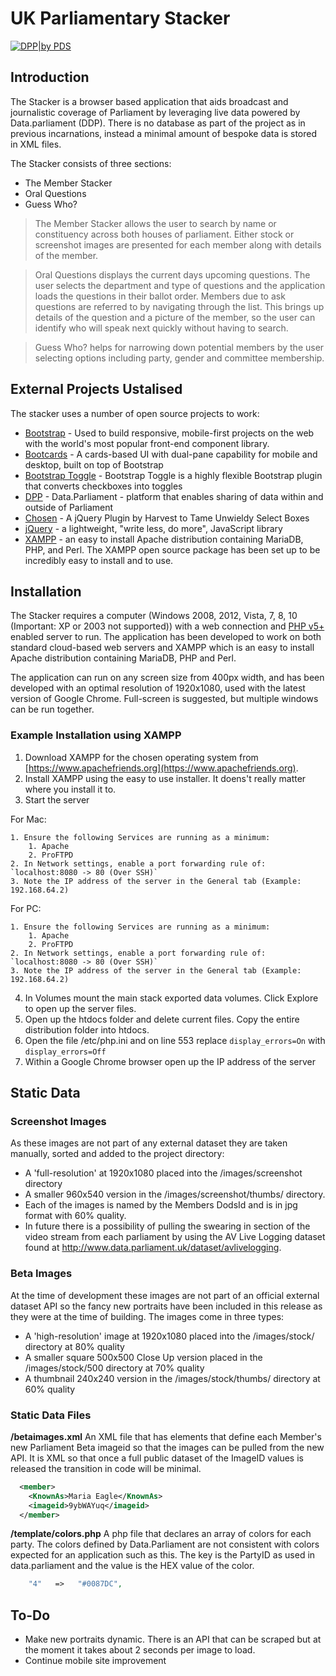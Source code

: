 # UK Parliamentary Stacker
[![DPP|by PDS](https://cldup.com/u7xgYVBRwu.jpg)](http://www.data.parliament.uk/)
## Introduction
The Stacker is a browser based application that aids broadcast and journalistic coverage of Parliament by leveraging live data powered by Data.parliament (DDP). There is no database as part of the project as in previous incarnations, instead a minimal amount of bespoke data is stored in XML files. 

The Stacker consists of three sections:
  - The Member Stacker
  - Oral Questions
  - Guess Who?

> The Member Stacker allows the user to search by name or constituency across both houses of parliament. Either stock or screenshot images are presented for each member along with details of the member. 

> Oral Questions displays the current days upcoming questions. The user selects the department and type of questions and the application loads the questions in their ballot order. Members due to ask questions are referred to by navigating through the list.  This brings up details of the question and a picture of the member, so the user can identify who will speak next quickly without having to search.

> Guess Who? helps for narrowing down potential members by the user selecting options including party, gender and committee membership. 

## External Projects Ustalised
The stacker uses a number of open source projects to work:
* [Bootstrap] - Used to build responsive, mobile-first projects on the web with the world's most popular front-end component library.
* [Bootcards] - A cards-based UI with dual-pane capability for mobile and desktop, built on top of Bootstrap
* [Bootstrap Toggle] - Bootstrap Toggle is a highly flexible Bootstrap plugin that converts checkboxes into toggles
* [DPP] - Data.Parliament - platform that enables sharing of data within and outside of Parliament
* [Chosen] - A jQuery Plugin by Harvest to Tame Unwieldy Select Boxes
* [jQuery] - a lightweight, "write less, do more", JavaScript library
* [XAMPP] -  an easy to install Apache distribution containing MariaDB, PHP, and Perl. The XAMPP open source package has been set up to be incredibly easy to install and to use.

## Installation
The Stacker requires a computer (Windows 2008, 2012, Vista, 7, 8, 10 (Important: XP or 2003 not supported)) with a web connection and [PHP v5+](http://www.php.net) enabled server to run. The application has been developed to work on both standard cloud-based web servers and XAMPP which is an easy to install Apache distribution containing MariaDB, PHP and Perl. 

The application can run on any screen size from 400px width, and has been developed with an optimal resolution of 1920x1080, used with the latest version of Google Chrome. Full-screen is suggested, but multiple windows can be run together. 

### Example Installation using XAMPP
1. Download XAMPP for the chosen operating system from [https://www.apachefriends.org](https://www.apachefriends.org). 
2. Install XAMPP using the easy to use installer. It doens't really matter where you install it to.
3. Start the server

For Mac: 

	1. Ensure the following Services are running as a minimum:
    	1. Apache
    	2. ProFTPD
	2. In Network settings, enable a port forwarding rule of: `localhost:8080 -> 80 (Over SSH)`
	3. Note the IP address of the server in the General tab (Example: 192.168.64.2)
	
For PC:	

	1. Ensure the following Services are running as a minimum:
    	1. Apache
    	2. ProFTPD
	2. In Network settings, enable a port forwarding rule of: `localhost:8080 -> 80 (Over SSH)`
	3. Note the IP address of the server in the General tab (Example: 192.168.64.2)
	
4. In Volumes mount the main stack exported data volumes. Click Explore to open up the server files. 
5. Open up the htdocs folder and delete current files. Copy the entire distribution folder into htdocs.
6. Open the file /etc/php.ini and on line 553 replace `display_errors=On` with `display_errors=Off`
7. Within a Google Chrome browser open up the IP address of the server

## Static Data
### Screenshot Images 
As these images are not part of any external dataset they are taken manually, sorted and added to the project directory:
* A 'full-resolution' at 1920x1080 placed into the /images/screenshot directory
* A smaller 960x540 version in the /images/screenshot/thumbs/ directory. 
* Each of the images is named by the Members DodsId and is in jpg format with 60% quality. 
* In future there is a possibility of pulling the swearing in section of the video stream from each parliament by using the AV Live Logging dataset found at http://www.data.parliament.uk/dataset/avlivelogging.

### Beta Images 
At the time of development these images are not part of an official external dataset API so the fancy new portraits have been included in this release as they were at the time of building. The images come in three types:
* A 'high-resolution' image at 1920x1080 placed into the /images/stock/ directory at 80% quality
* A smaller square 500x500 Close Up version placed in the /images/stock/500 directory at 70% quality
* A thumbnail 240x240 version in the /images/stock/thumbs/ directory at 60% quality

### Static Data Files
__/betaimages.xml__
An XML file that has elements that define each Member's new Parliament Beta imageid so that the images can be pulled from the new API. It is XML so that once a full public dataset of the ImageID values is released the transition in code will be minimal. 
```xml
  <member>
    <KnownAs>Maria Eagle</KnownAs>
    <imageid>9ybWAYuq</imageid>
  </member>
```
__/template/colors.php__
A php file that declares an array of colors for each party. The colors defined by Data.Parliament are not consistent with colors expected for an application such as this. The key is the PartyID as used in data.parliament and the value is the HEX value of the color.
```php
	"4"	  =>   "#0087DC",
```

## To-Do
 - Make new portraits dynamic. There is an API that can be scraped but at the moment it takes about 2 seconds per image to load. 
 - Continue mobile site improvement

[//]: # (These are reference links used in the body of this note and get stripped out when the markdown processor does its job. There is no need to format nicely because it shouldn't be seen.)

   [Bootstrap]: <http://getbootstrap.com/>
   [Bootcards]: <http://bootcards.org/site/about.html>
   [Bootstrap Toggle]: <http://www.bootstraptoggle.com/>
   [DPP]: <http://www.data.parliament.uk/>
   [Chosen]: <https://harvesthq.github.io/chosen/>
   [jQuery]: <http://jquery.com>
   [XAMPP]: <https://www.apachefriends.org/index.html>